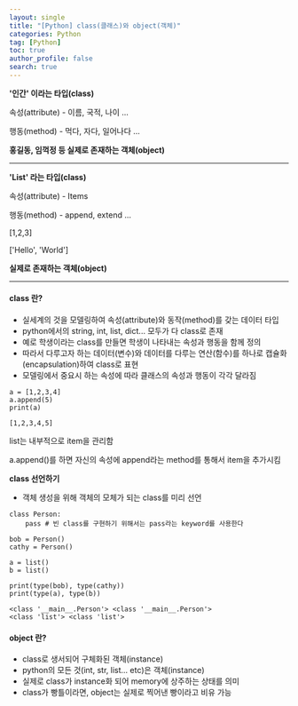```yaml
---
layout: single
title: "[Python] class(클래스)와 object(객체)"
categories: Python
tag: [Python]
toc: true
author_profile: false
search: true
---
```


**'인간' 이라는 타입(class)**

속성(attribute) - 이름, 국적, 나이 ...

행동(method) - 먹다, 자다, 일어나다 ...

**홍길동, 임꺽정 등 실제로 존재하는 객체(object)**

---

**'List' 라는 타입(class)**

속성(attribute) - Items

행동(method) - append, extend ...

\[1,2,3\]

\['Hello', 'World'\]

**실제로 존재하는 객체(object)**

---

#### **class 란?**

- 실세계의 것을 모델링하여 속성(attribute)와 동작(method)를 갖는 데이터 타입
- python에서의 string, int, list, dict... 모두가 다 class로 존재
- 예로 학생이라는 class를 만들면 학생이 나타내는 속성과 행동을 함께 정의
- 따라서 다루고자 하는 데이터(변수)와 데이터를 다루는 연산(함수)를 하나로 캡슐화(encapsulation)하여 class로 표현
- 모델링에서 중요시 하는 속성에 따라 클래스의 속성과 행동이 각각 달라짐

```
a = [1,2,3,4]
a.append(5)
print(a)
```

```
[1,2,3,4,5]
```

list는 내부적으로 item을 관리함

a.append()를 하면 자신의 속성에 append라는 method를 통해서 item을 추가시킴

**class 선언하기**

- 객체 생성을 위해 객체의 모체가 되는 class를 미리 선언

```
class Person:
	pass # 빈 class를 구현하기 위해서는 pass라는 keyword를 사용한다
```

```
bob = Person()
cathy = Person()

a = list()
b = list()

print(type(bob), type(cathy))
print(type(a), type(b))
```

```
<class '__main__.Person'> <class '__main__.Person'>
<class 'list'> <class 'list'>
```

#### **object 란?**

- class로 생서되어 구체화된 객체(instance)
- python의 모든 것(int, str, list... etc)은 객체(instance)
- 실제로 class가 instance화 되어 memory에 상주하는 상태를 의미
- class가 빵틀이라면, object는 실제로 찍어낸 빵이라고 비유 가능
